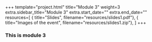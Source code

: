 +++
template="project.html"
title="Module 3"
weight=3
extra.sidebar_title="Module 3"
extra.start_date=""
extra.end_date=""
resources=[
    { title="Slides", filename="resources/slides1.pdf"},
    { title="Images of the event", filename="resources/slides1.zip"},
]
+++
 

### This is module 3